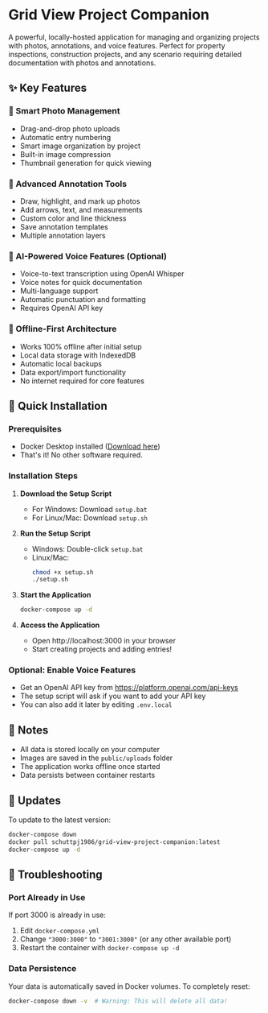 # Grid View Project Companion

A powerful, locally-hosted application for managing and organizing projects with photos, annotations, and voice features. Perfect for property inspections, construction projects, and any scenario requiring detailed documentation with photos and annotations.

## ✨ Key Features

### 📸 Smart Photo Management
- Drag-and-drop photo uploads
- Automatic entry numbering
- Smart image organization by project
- Built-in image compression
- Thumbnail generation for quick viewing

### 🎨 Advanced Annotation Tools
- Draw, highlight, and mark up photos
- Add arrows, text, and measurements
- Custom color and line thickness
- Save annotation templates
- Multiple annotation layers

### 🎤 AI-Powered Voice Features (Optional)
- Voice-to-text transcription using OpenAI Whisper
- Voice notes for quick documentation
- Multi-language support
- Automatic punctuation and formatting
- Requires OpenAI API key

### 💾 Offline-First Architecture
- Works 100% offline after initial setup
- Local data storage with IndexedDB
- Automatic local backups
- Data export/import functionality
- No internet required for core features

## 🚀 Quick Installation

### Prerequisites
- Docker Desktop installed ([Download here](https://www.docker.com/products/docker-desktop))
- That's it! No other software required.

### Installation Steps

1. **Download the Setup Script**
   - For Windows: Download `setup.bat`
   - For Linux/Mac: Download `setup.sh`

2. **Run the Setup Script**
   - Windows: Double-click `setup.bat`
   - Linux/Mac: 
     ```bash
     chmod +x setup.sh
     ./setup.sh
     ```

3. **Start the Application**
   ```bash
   docker-compose up -d
   ```

4. **Access the Application**
   - Open http://localhost:3000 in your browser
   - Start creating projects and adding entries!

### Optional: Enable Voice Features
- Get an OpenAI API key from https://platform.openai.com/api-keys
- The setup script will ask if you want to add your API key
- You can also add it later by editing `.env.local`

## 📝 Notes
- All data is stored locally on your computer
- Images are saved in the `public/uploads` folder
- The application works offline once started
- Data persists between container restarts

## 🔄 Updates
To update to the latest version:
```bash
docker-compose down
docker pull schuttpj1986/grid-view-project-companion:latest
docker-compose up -d
```

## 🔧 Troubleshooting

### Port Already in Use
If port 3000 is already in use:
1. Edit `docker-compose.yml`
2. Change `"3000:3000"` to `"3001:3000"` (or any other available port)
3. Restart the container with `docker-compose up -d`

### Data Persistence
Your data is automatically saved in Docker volumes. To completely reset:
```bash
docker-compose down -v  # Warning: This will delete all data!
```